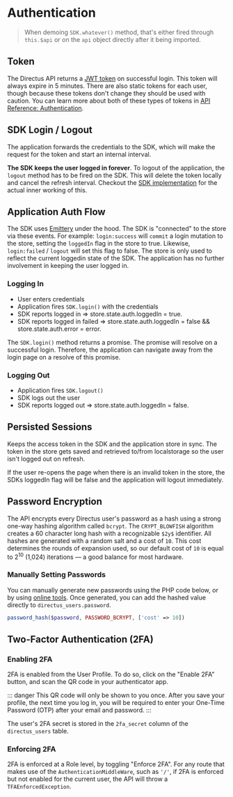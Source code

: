 # Authentication

> When demoing `SDK.whatever()` method, that's either fired through `this.$api` or on the `api` object directly after it being imported.

## Token

The Directus API returns a [JWT token](https://jwt.io/) on successful login. This token will always expire in 5 minutes. There are also static tokens for each user, though because these tokens don't change they should be used with caution. You can learn more about both of these types of tokens in [API Reference: Authentication](https://docs.directus.io/api/reference.html#authentication).

## SDK Login / Logout

The application forwards the credentials to the SDK, which will make the request for the token and start an internal interval.

**The SDK keeps the user logged in forever**. To logout of the application, the `logout` method has to be fired on the SDK. This will delete the token locally and cancel the refresh interval. Checkout the [SDK implementation](https://github.com/directus/sdk-js/blob/master/remote.d.ts) for the actual inner working of this.

## Application Auth Flow

The SDK uses [Emittery](https://github.com/sindresorhus/emittery) under the hood. The SDK is "connected" to the store via these events. For example: `login:success` will `commit` a login mutation to the store, setting the `loggedIn` flag in the store to true. Likewise, `login:failed` / `logout` will set this flag to false. The store is only used to reflect the current loggedin state of the SDK. The application has no further involvement in keeping the user logged in.

### Logging In

- User enters credentials
- Application fires `SDK.login()` with the credentials
- SDK reports logged in => store.state.auth.loggedIn = true.
- SDK reports logged in failed => store.state.auth.loggedIn = false && store.state.auth.error = error.

The `SDK.login()` method returns a promise. The promise will resolve on a successful login. Therefore, the application can navigate away from the login page on a resolve of this promise.

### Logging Out

- Application fires `SDK.logout()`
- SDK logs out the user
- SDK reports logged out => store.state.auth.loggedIn = false.

## Persisted Sessions

Keeps the access token in the SDK and the application store in sync. The token in the store gets saved and retrieved to/from localstorage so the user isn't logged out on refresh.

If the user re-opens the page when there is an invalid token in the store, the SDKs loggedIn flag will be false and the application will logout immediately.

## Password Encryption

The API encrypts every Directus user's password as a hash using a strong one-way hashing algorithm called `bcrypt`. The `CRYPT_BLOWFISH` algorithm creates a 60 character long hash with a recognizable `$2y$` identifier. All hashes are generated with a random salt and a cost of `10`. This cost determines the rounds of expansion used, so our default cost of `10` is equal to 2<sup>10</sup> (1,024) iterations — a good balance for most hardware.

### Manually Setting Passwords

You can manually generate new passwords using the PHP code below, or by using [online tools](https://bcrypt-generator.com/). Once generated, you can add the hashed value directly to `directus_users.password`.

```php
password_hash($password, PASSWORD_BCRYPT, ['cost' => 10])
```

## Two-Factor Authentication (2FA)

### Enabling 2FA

2FA is enabled from the User Profile. To do so, click on the "Enable 2FA" button, and scan the QR code in your authenticator app.

::: danger
This QR code will only be shown to you once. After you save your profile, the next time you log in, you will be required to enter your One-Time Password (OTP) after your email and password.
:::

The user's 2FA secret is stored in the `2fa_secret` column of the `directus_users` table.

### Enforcing 2FA

2FA is enforced at a Role level, by toggling "Enforce 2FA". For any route that makes use of the `AuthenticationMiddleWare`, such as `'/'`,  if 2FA is enforced but not enabled for the current user, the API will throw a `TFAEnforcedException`.
